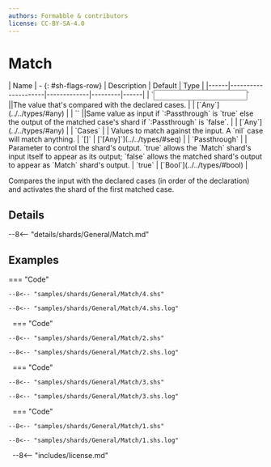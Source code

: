 ```yaml
---
authors: Formabble & contributors
license: CC-BY-SA-4.0
---
```



# Match

<div class="sh-parameters" markdown="1">
| Name | - {: #sh-flags-row} | Description | Default | Type |
|------|---------------------|-------------|---------|------|
| `<input>` ||The value that's compared with the declared cases. | | [`Any`](../../types/#any) |
| `<output>` ||Same value as input if `:Passthrough` is `true` else the output of the matched case's shard if `:Passthrough` is `false`. | | [`Any`](../../types/#any) |
| `Cases` |  | Values to match against the input. A `nil` case will match anything. | `[]` | [`[Any]`](../../types/#seq) |
| `Passthrough` |  | Parameter to control the shard's output. `true` allows the `Match` shard's input itself to appear as its output; `false` allows the matched shard's output to appear as `Match` shard's output. | `true` | [`Bool`](../../types/#bool) |

</div>

Compares the input with the declared cases (in order of the declaration) and activates the shard of the first matched case.

## Details

--8<-- "details/shards/General/Match.md"


## Examples

=== "Code"

  ```x86asm linenums="1"
  --8<-- "samples/shards/General/Match/4.shs"
  ```

  ```
  --8<-- "samples/shards/General/Match/4.shs.log"
  ```
&nbsp;
=== "Code"

  ```x86asm linenums="1"
  --8<-- "samples/shards/General/Match/2.shs"
  ```

  ```
  --8<-- "samples/shards/General/Match/2.shs.log"
  ```
&nbsp;
=== "Code"

  ```x86asm linenums="1"
  --8<-- "samples/shards/General/Match/3.shs"
  ```

  ```
  --8<-- "samples/shards/General/Match/3.shs.log"
  ```
&nbsp;
=== "Code"

  ```x86asm linenums="1"
  --8<-- "samples/shards/General/Match/1.shs"
  ```

  ```
  --8<-- "samples/shards/General/Match/1.shs.log"
  ```
&nbsp;
--8<-- "includes/license.md"

